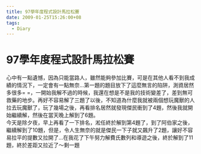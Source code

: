```yaml
---
title: 97學年度程式設計馬拉松賽
date: 2009-01-25T15:26:00+08
tags:
  - Diary
---
```

# 97學年度程式設計馬拉松賽

心中有一點遺憾，因為只能當路人，雖然能夠參加比賽，可是在其他人看不到我成績的情況下，一定會有一點無奈...第一題的題目放下了這麼無言的陷阱，測資居然多很多= =，一開始我解不過的時候，我還在想是不是我的技術變差了，差到無可救藥的地步。再好不容易解了三題了以後，不知道為什麼我就被兩個想玩魔獸的人拉去玩魔獸了，玩了幾場之後，再看排名居然就發現傑民衝到了4題，然後我就開始繼續解，然後在當天晚上解到了6題。  
今天是除夕夜，早上再看了一下排名，淞任終於解到第4題了，到了阿伯家之後，繼續解到了10題，但是，令人生無奈的就是傑民一下子就又飆升了2題，讓好不容易拉平的提數又拉開了...在我花了下午努力解費氏數列和導遊之後，終於解到了11題，終於差距又拉近了～剩一題
